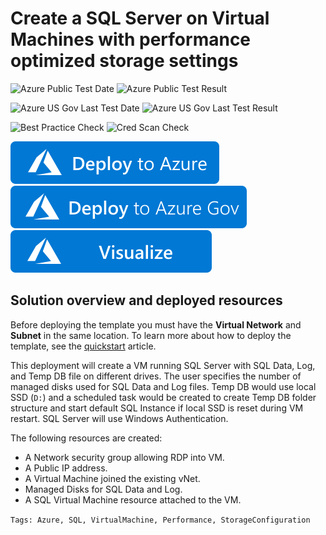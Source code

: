 # Create a SQL Server on Virtual Machines with performance optimized storage settings

![Azure Public Test Date](https://azurequickstartsservice.blob.core.windows.net/badges/quickstarts/microsoft.sqlvirtualmachine/sql-vm-new-storage/PublicLastTestDate.svg)
![Azure Public Test Result](https://azurequickstartsservice.blob.core.windows.net/badges/quickstarts/microsoft.sqlvirtualmachine/sql-vm-new-storage/PublicDeployment.svg)

![Azure US Gov Last Test Date](https://azurequickstartsservice.blob.core.windows.net/badges/quickstarts/microsoft.sqlvirtualmachine/sql-vm-new-storage/FairfaxLastTestDate.svg)
![Azure US Gov Last Test Result](https://azurequickstartsservice.blob.core.windows.net/badges/quickstarts/microsoft.sqlvirtualmachine/sql-vm-new-storage/FairfaxDeployment.svg)

![Best Practice Check](https://azurequickstartsservice.blob.core.windows.net/badges/quickstarts/microsoft.sqlvirtualmachine/sql-vm-new-storage/BestPracticeResult.svg)
![Cred Scan Check](https://azurequickstartsservice.blob.core.windows.net/badges/quickstarts/microsoft.sqlvirtualmachine/sql-vm-new-storage/CredScanResult.svg)

[![Deploy To Azure](https://raw.githubusercontent.com/Azure/azure-quickstart-templates/master/1-CONTRIBUTION-GUIDE/images/deploytoazure.svg?sanitize=true)](https://portal.azure.com/#create/Microsoft.Template/uri/https%3A%2F%2Fraw.githubusercontent.com%2FAzure%2Fazure-quickstart-templates%2Fmaster%2Fquickstarts%2Fmicrosoft.sqlvirtualmachine%2Fsql-vm-new-storage%2Fazuredeploy.json)
[![Deploy To Azure US Gov](https://raw.githubusercontent.com/Azure/azure-quickstart-templates/master/1-CONTRIBUTION-GUIDE/images/deploytoazuregov.svg?sanitize=true)](https://portal.azure.us/#create/Microsoft.Template/uri/https%3A%2F%2Fraw.githubusercontent.com%2FAzure%2Fazure-quickstart-templates%2Fmaster%2Fquickstarts%2Fmicrosoft.sqlvirtualmachine%2Fsql-vm-new-storage%2Fazuredeploy.json)
[![Visualize](https://raw.githubusercontent.com/Azure/azure-quickstart-templates/master/1-CONTRIBUTION-GUIDE/images/visualizebutton.svg?sanitize=true)](http://armviz.io/#/?load=https%3A%2F%2Fraw.githubusercontent.com%2FAzure%2Fazure-quickstart-templates%2Fmaster%2Fquickstarts%2Fmicrosoft.sqlvirtualmachine%2Fsql-vm-new-storage%2Fazuredeploy.json)

## Solution overview and deployed resources

Before deploying the template you must have the **Virtual Network** and **Subnet** in the same location. To learn more about how to deploy the template, see the [quickstart](https://docs.microsoft.com/azure/azure-sql/virtual-machines/windows/create-sql-vm-resource-manager-template) article.

This deployment will create a VM running SQL Server with SQL Data, Log, and Temp DB file on
different drives. The user specifies the number of managed disks used for SQL Data and Log files.
Temp DB would use local SSD (`D:`) and a scheduled task would be created to create Temp DB folder
structure and start default SQL Instance if local SSD is reset during VM restart. SQL Server will
use Windows Authentication.

The following resources are created:

- A Network security group allowing RDP into VM.
- A Public IP address.
- A Virtual Machine joined the existing vNet.
- Managed Disks for SQL Data and Log.
- A SQL Virtual Machine resource attached to the VM.

`Tags: Azure, SQL, VirtualMachine, Performance, StorageConfiguration`
